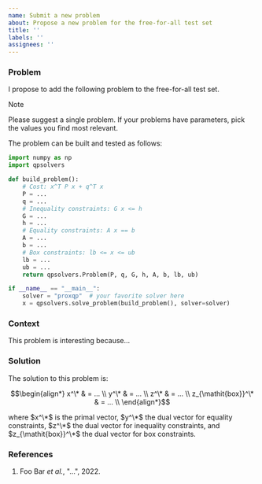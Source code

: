 ```yaml
---
name: Submit a new problem
about: Propose a new problem for the free-for-all test set
title: ''
labels: ''
assignees: ''
---
```


### Problem

I propose to add the following problem to the free-for-all test set.

> [!NOTE]
> Please suggest a single problem. If your problems have parameters, pick the
> values you find most relevant.

The problem can be built and tested as follows:

```python
import numpy as np
import qpsolvers

def build_problem():
    # Cost: x^T P x + q^T x
    P = ...
    q = ...
    # Inequality constraints: G x <= h
    G = ...
    h = ...
    # Equality constraints: A x == b
    A = ...
    b = ...
    # Box constraints: lb <= x <= ub
    lb = ...
    ub = ...
    return qpsolvers.Problem(P, q, G, h, A, b, lb, ub)

if __name__ == "__main__":
    solver = "proxqp"  # your favorite solver here
    x = qpsolvers.solve_problem(build_problem(), solver=solver)
```

### Context

<!--
    Context around this problem: how did it arise? Why is it interesting to add
    it to the benchmark?
-->

This problem is interesting because...

### Solution

<!--
    If you know a formula for the solution of the problem, you can write it
    down here. This is not a requirement but it can help us debug solver
    outputs later on.
-->

The solution to this problem is:

```math
\begin{align*}
x^\* & = ... \\
y^\* & = ... \\
z^\* & = ... \\
z_{\mathit{box}}^\* & = ... \\
\end{align*}
```

where $x^\*$ is the primal vector, $y^\*$ the dual vector for equality constraints, $z^\*$ the dual vector for inequality constraints, and $z_{\mathit{box}}^\*$ the dual vector for box constraints.

### References

<!--
    If the problem arose in a specific context, such as an engineering problem
    or a research paper, put the relevant references here.
-->

1. Foo Bar *et al.*, "...", 2022.
